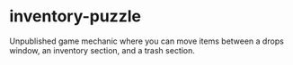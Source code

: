# inventory-puzzle
Unpublished game mechanic where you can move items between a drops window, an inventory section, and a trash section.
